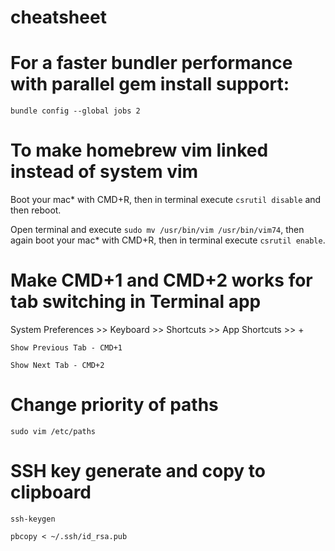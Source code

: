 # cheatsheet
# For a faster bundler performance with parallel gem install support:
`bundle config --global jobs 2`
# To make homebrew vim linked instead of system vim
Boot your mac* with CMD+R, then in terminal execute `csrutil disable` and then reboot.

Open terminal and execute `sudo mv /usr/bin/vim /usr/bin/vim74`, then again boot your mac* with CMD+R, then in terminal execute `csrutil enable`.
# Make CMD+1 and CMD+2 works for tab switching in Terminal app
System Preferences >> Keyboard >> Shortcuts >> App Shortcuts >> +

`Show Previous Tab - CMD+1`

`Show Next Tab - CMD+2`
# Change priority of paths
`sudo vim /etc/paths`
# SSH key generate and copy to clipboard
`ssh-keygen`

`pbcopy < ~/.ssh/id_rsa.pub`
